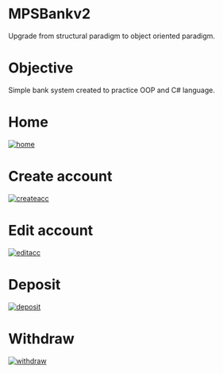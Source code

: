 # MPSBankv2
Upgrade from structural paradigm to object oriented paradigm.

# Objective
Simple bank system created to practice OOP and C# language.


# Home

<a href="https://ibb.co/f1jmTqp"><img src="https://i.ibb.co/ngxhK6c/home.png" alt="home" border="0"></a>

# Create account
<a href="https://ibb.co/C9XY7S1"><img src="https://i.ibb.co/3F8jNPr/createacc.png" alt="createacc" border="0"></a>

# Edit account
<a href="https://ibb.co/sRr1BqF"><img src="https://i.ibb.co/SypmLBK/editacc.png" alt="editacc" border="0"></a>

# Deposit
<a href="https://ibb.co/3TMNKFn"><img src="https://i.ibb.co/fXnpJNs/deposit.png" alt="deposit" border="0"></a>

# Withdraw
<a href="https://ibb.co/XtqdvhV"><img src="https://i.ibb.co/0rxWdgQ/withdraw.png" alt="withdraw" border="0"></a>

